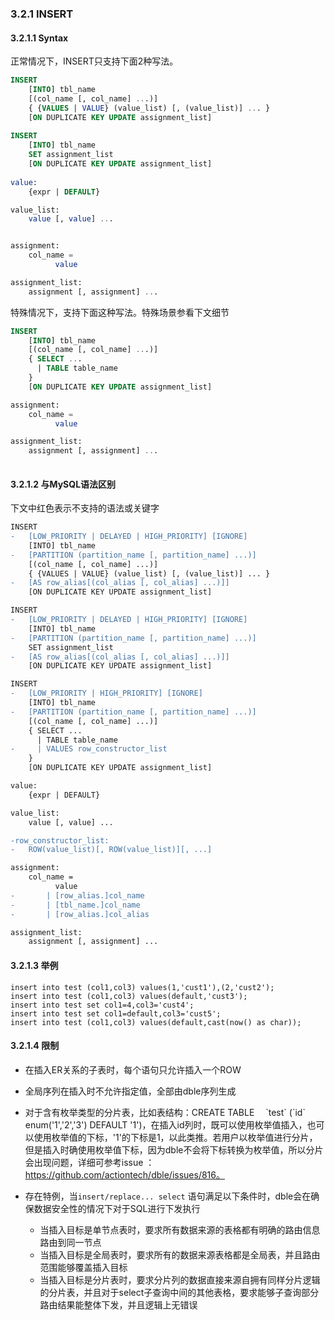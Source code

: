 ###  3.2.1 INSERT

#### 3.2.1.1 Syntax
正常情况下，INSERT只支持下面2种写法。

```SQL
INSERT 
    [INTO] tbl_name
    [(col_name [, col_name] ...)]
    { {VALUES | VALUE} (value_list) [, (value_list)] ... }
    [ON DUPLICATE KEY UPDATE assignment_list]
 
INSERT 
    [INTO] tbl_name
    SET assignment_list
    [ON DUPLICATE KEY UPDATE assignment_list]
    
value:
    {expr | DEFAULT}

value_list:
    value [, value] ...


assignment:
    col_name = 
          value

assignment_list:
    assignment [, assignment] ...
```

特殊情况下，支持下面这种写法。特殊场景参看下文细节
```SQL
INSERT 
    [INTO] tbl_name
    [(col_name [, col_name] ...)]
    { SELECT ... 
      | TABLE table_name 
    }
    [ON DUPLICATE KEY UPDATE assignment_list]

assignment:
    col_name = 
          value

assignment_list:
    assignment [, assignment] ...
    
```

#### 3.2.1.2 与MySQL语法区别
下文中红色表示不支持的语法或关键字

```diff
INSERT 
-   [LOW_PRIORITY | DELAYED | HIGH_PRIORITY] [IGNORE]
    [INTO] tbl_name
-   [PARTITION (partition_name [, partition_name] ...)]
    [(col_name [, col_name] ...)]
    { {VALUES | VALUE} (value_list) [, (value_list)] ... }
-   [AS row_alias[(col_alias [, col_alias] ...)]]
    [ON DUPLICATE KEY UPDATE assignment_list]

INSERT 
-   [LOW_PRIORITY | DELAYED | HIGH_PRIORITY] [IGNORE]
    [INTO] tbl_name
-   [PARTITION (partition_name [, partition_name] ...)]
    SET assignment_list
-   [AS row_alias[(col_alias [, col_alias] ...)]]
    [ON DUPLICATE KEY UPDATE assignment_list]

INSERT 
-   [LOW_PRIORITY | HIGH_PRIORITY] [IGNORE]
    [INTO] tbl_name
-   [PARTITION (partition_name [, partition_name] ...)]
    [(col_name [, col_name] ...)]
    { SELECT ... 
      | TABLE table_name 
-     | VALUES row_constructor_list
    }
    [ON DUPLICATE KEY UPDATE assignment_list]

value:
    {expr | DEFAULT}

value_list:
    value [, value] ...

-row_constructor_list:
-   ROW(value_list)[, ROW(value_list)][, ...]

assignment:
    col_name = 
          value
-       | [row_alias.]col_name
-       | [tbl_name.]col_name
-       | [row_alias.]col_alias

assignment_list:
    assignment [, assignment] ...
```

#### 3.2.1.3 举例

```
insert into test (col1,col3) values(1,'cust1'),(2,'cust2');
insert into test (col1,col3) values(default,'cust3');
insert into test set col1=4,col3='cust4';
insert into test set col1=default,col3='cust5';
insert into test (col1,col3) values(default,cast(now() as char));
```

#### 3.2.1.4 限制

* 在插入ER关系的子表时，每个语句只允许插入一个ROW

* 全局序列在插入时不允许指定值，全部由dble序列生成

* 对于含有枚举类型的分片表，比如表结构：CREATE TABLE 　\`test\` (\`id\` enum('1','2','3') DEFAULT '1')，在插入id列时，既可以使用枚举值插入，也可以使用枚举值的下标，'1'的下标是1，以此类推。若用户以枚举值进行分片，但是插入时确使用枚举值下标，因为dble不会将下标转换为枚举值，所以分片会出现问题，详细可参考issue ： https://github.com/actiontech/dble/issues/816。

* 存在特例，当`insert/replace... select` 语句满足以下条件时，dble会在确保数据安全性的情况下对于SQL进行下发执行
  + 当插入目标是单节点表时，要求所有数据来源的表格都有明确的路由信息路由到同一节点
  + 当插入目标是全局表时，要求所有的数据来源表格都是全局表，并且路由范围能够覆盖插入目标
  + 当插入目标是分片表时，要求分片列的数据直接来源自拥有同样分片逻辑的分片表，并且对于select子查询中间的其他表格，要求能够子查询部分路由结果能整体下发，并且逻辑上无错误
